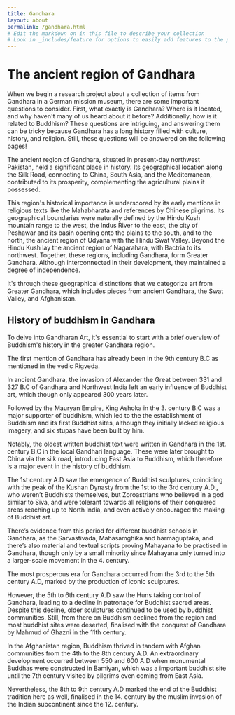 ```yaml
---
title: Gandhara
layout: about
permalink: /gandhara.html
# Edit the markdown on in this file to describe your collection
# Look in _includes/feature for options to easily add features to the page
---
```


# The ancient region of Gandhara
When we begin a research project about a collection of items from Gandhara in a German mission museum, there are some important questions to consider. First, what exactly is Gandhara? Where is it located, and why haven't many of us heard about it before? Additionally, how is it related to Buddhism? These questions are intriguing, and answering them can be tricky because Gandhara has a long history filled with culture, history, and religion. Still, these questions will be answered on the following pages!

The ancient region of Gandhara, situated in present-day northwest Pakistan, held a significant place in history. Its geographical location along the Silk Road, connecting to China, South Asia, and the Mediterranean, contributed to its prosperity, complementing the agricultural plains it possessed.

This region's historical importance is underscored by its early mentions in religious texts like the Mahabharata and references by Chinese pilgrims. Its geographical boundaries were naturally defined by the Hindu Kush mountain range to the west, the Indus River to the east, the city of Peshawar and its basin opening onto the plains to the south, and to the north, the ancient region of Udyana with the Hindu Swat Valley. Beyond the Hindu Kush lay the ancient region of Nagarahara, with Bactria to its northwest. Together, these regions, including Gandhara, form Greater Gandhara. Although interconnected in their development, they maintained a degree of independence.

It's through these geographical distinctions that we categorize art from Greater Gandhara, which includes pieces from ancient Gandhara, the Swat Valley, and Afghanistan.

## History of buddhism in Gandhara

To delve into Gandharan Art, it's essential to start with a brief overview of Buddhism's history in the greater Gandhara region. 

The first mention of Gandhara has already been in the 9th century B.C as mentioned in the vedic Rigveda.

In ancient Gandhara, the invasion of Alexander the Great between 331 and 327 B.C of Gandhara and Northwest India left an early influence of Buddhist art, which though only appeared 300 years later. 

Followed by the Mauryan Empire, King Ashoka in the 3. century B.C was a major supporter of buddhism, which led to the the establishment of Buddhism and its first Buddhist sites, although they initially lacked religious imagery, and six stupas have been built by him. 

Notably, the oldest written buddhist text were written in Gandhara in the 1st. century B.C in the local Gandhari language. These were later brought to China via the silk road, introducing East Asia to Buddhism, which therefore is a major event in the history of buddhism. 

The 1st century A.D saw the emergence of Buddhist sculptures, coinciding with the peak of the Kushan Dynasty from the 1st to the 3rd century A.D., who weren’t Buddhists themselves, but Zoroastrians who believed in a god similar to Siva, and were tolerant towards all religions of their conquered areas reaching up to North India, and even actively encouraged the making of Buddhist art. 

There’s evidence from this period for different buddhist schools in Gandhara, as the Sarvastivada, Mahasamghika and harmaguptaka, and there’s also material and textual scripts proving Mahayana to be practised in Gandhara, though only by a small minority since Mahayana only turned into a larger-scale movement in the 4. century.

The most prosperous era for Gandhara occurred from the 3rd to the 5th century A.D, marked by the production of iconic sculptures.

However, the 5th to 6th century A.D saw the Huns taking control of Gandhara, leading to a decline in patronage for Buddhist sacred areas. Despite this decline, older sculptures continued to be used by buddhist communities. Still, from there on Buddhism declined from the region and most buddhist sites were deserted, finalised with the conquest of Gandhara by Mahmud of Ghazni in the 11th century.

In the Afghanistan region, Buddhism thrived in tandem with Afghan communities from the 4th to the 8th century A.D. An extraordinary development occurred between 550 and 600 A.D when monumental Buddhas were constructed in Bamiyan, which was a important buddhist site until the 7th century visited by pilgrims even coming from East Asia. 

Nevertheless, the 8th to 9th century A.D marked the end of the Buddhist tradition here as well, finalised in the 14. century by the muslim invasion of the Indian subcontinent since the 12. century.


